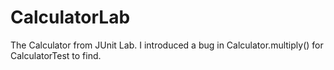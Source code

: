 # CalculatorLab
The Calculator from JUnit Lab.
 I introduced a bug in Calculator.multiply() for CalculatorTest to find.
